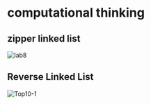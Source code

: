 # computational thinking
## zipper linked list
![lab8](https://user-images.githubusercontent.com/118004544/235748169-fc4535bc-767c-4349-8934-55830b613b84.jpg)


## Reverse Linked List

![Top10-1](https://github.com/mohammadalsmadi2000/data-structures-and-algorithms/assets/60603704/68a589f6-df57-4f3c-898d-8bcff2c356cb)
